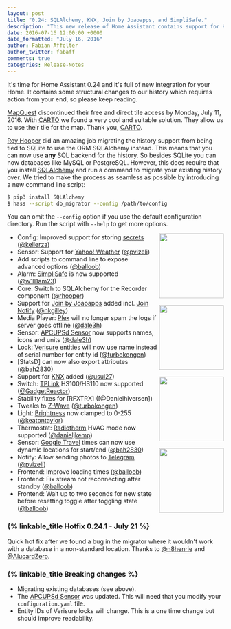 ```yaml
---
layout: post
title: "0.24: SQLAlchemy, KNX, Join by Joaoapps, and SimpliSafe."
description: "This new release of Home Assistant contains support for KNX, Join by Joaoapps, and SimpliSafe. As of now our new database backend is SQLAlchemy which gives you more flexibility for storing your data."
date: 2016-07-16 12:00:00 +0000
date_formatted: "July 16, 2016"
author: Fabian Affolter
author_twitter: fabaff
comments: true
categories: Release-Notes
---
```


It's time for Home Assistant 0.24 and it's full of new integration for your Home. It contains some structural changes to our history which requires action from your end, so please keep reading.

[MapQuest] discontinued their free and direct tile access by Monday, July 11, 2016. With [CARTO] we found a very cool and suitable solution. They allow us to use their tile for the map. Thank you, [CARTO].

[Roy Hooper][@rhooper] did an amazing job migrating the history support from being tied to SQLite to use the ORM SQLAlchemy instead. This means that you can now use **any** SQL backend for the history. So besides SQLite you can now databases like MySQL or PostgreSQL. However, this does require that you install [SQLAlchemy] and run a command to migrate your existing history over. We tried to make the process as seamless as possible by introducing a new command line script: 

```bash
$ pip3 install SQLAlchemy
$ hass --script db_migrator --config /path/to/config
```

You can omit the `--config` option if you use the default configuration directory. Run the script with `--help` to get more options.

<img src='/images/supported_brands/yahooweather.png' style='clear: right; margin-left: 5px; border:none; box-shadow: none; float: right; margin-bottom: 16px;' width='150' /><img src='/images/supported_brands/joaoapps_join.png' style='clear: right; margin-left: 5px; border:none; box-shadow: none; float: right; margin-bottom: 16px;' width='150' /><img src='/images/supported_brands/knx.png' style='clear: right; margin-left: 5px; border:none; box-shadow: none; float: right; margin-bottom: 16px;' width='150' /><img src='/images/supported_brands/tp-link.png' style='clear: right; margin-left: 5px; border:none; box-shadow: none; float: right; margin-bottom: 16px;' width='150' />

- Config: Improved support for storing [secrets][secrets] ([@kellerza])
- Sensor: Support for [Yahoo! Weather][yahoo-weather] ([@pvizeli])
- Add scripts to command line to expose advanced options ([@balloob])
- Alarm: [SimpliSafe][simplisafe] is now supported ([@w1ll1am23]) 
- Core: Switch to SQLAlchemy for the Recorder component ([@rhooper])
- Support for [Join by Joaoapps][join-joaoapps] added incl. [Join Notify][join-notify] ([@nkgilley])
- Media Player: [Plex] will no longer spam the logs if server goes offline ([@dale3h])
- Sensor: [APCUPSd Sensor][apcupsd-sensor] now supports names, icons and units ([@dale3h])
- Lock: [Verisure] entities will now use name instead of serial number for entity id ([@turbokongen])
- [StatsD] can now also export attributes ([@bah2830])
- Support for [KNX] added ([@usul27])
- Switch: [TPLink] HS100/HS110 now supported ([@GadgetReactor])
- Stability fixes for [RFXTRX] ([@Danielhiversen])
- Tweaks to [Z-Wave] ([@turbokongen])
- Light: [Brightness] now clamped to 0-255 ([@keatontaylor])
- Thermostat: [Radiotherm] HVAC mode now supported ([@danieljkemp])
- Sensor: [Google Travel] times can now use dynamic locations for start/end ([@bah2830])
- Notify: Allow sending photos to [Telegram] ([@pvizeli])
- Frontend: Improve loading times ([@balloob])
- Frontend: Fix stream not reconnecting after standby ([@balloob])
- Frontend: Wait up to two seconds for new state before resetting toggle after toggling state ([@balloob])

### {% linkable_title Hotfix 0.24.1 - July 21 %}

Quick hot fix after we found a bug in the migrator where it wouldn't work with a database in a non-standard location. Thanks to [@n8henrie] and [@AlucardZero].

### {% linkable_title Breaking changes %}

- Migrating existing databases (see above).
- The [APCUPSd Sensor][apcupsd-sensor] was updated. This will need that you modify your `configuration.yaml` file.
- Entity IDs of Verisure locks will change. This is a one time change but should improve readability.

[@bah2830]: https://github.com/bah2830/
[@balloob]: https://github.com/balloob/
[@dale3h]: https://github.com/dale3h/
[@danieljkemp]: https://github.com/danieljkemp
[@GadgetReactor]: https://github.com/GadgetReactor
[@keatontaylor]: https://github.com/keatontaylor
[@kellerza]: https://github.com/kellerza/
[@nkgilley]: https://github.com/nkgilley
[@pvizeli]: https://github.com/pvizeli/
[@rhooper]: https://github.com/rhooper/
[@turbokongen]: https://github.com/turbokongen/
[@usul27]: https://github.com/usul27
[@w1ll1am23]: https://github.com/w1ll1am23/
[@n8henrie]: https://github.com/n8henrie/
[@AlucardZero]: https://github.com/AlucardZero/

[apcupsd-sensor]: /components/sensor.apcupsd/
[Brightness]: /components/light/
[CARTO]: https://carto.com/
[Google Travel]: /components/sensor.google_travel_time/
[imap-sensor]: /component/sensor.imap/
[join-joaoapps]: /components/joaoapps_join/
[join-notify]: /components/notify.joaoapps_join/
[KNX]: /components/knx/
[MapQuest]: https://www.mapquest.com/
[Plex]: /components/media_player.plex/
[Radiotherm]: /components/thermostat.radiotherm/
[recorder]: /components/recorder/
[secrets]: /topics/secrets/
[simplisafe]: /components/alarm_control_panel.simplisafe/
[SQLAlchemy]: http://www.sqlalchemy.org/
[StatD]: /components/statsd/
[Telegram]: /components/notify.telegram/
[TPLink]: /components/switch.tplink/
[Verisure]: /components/lock.verisure/
[yahoo-weather]: /components/sensor.yweather/
[Z-Wave]: /components/zwave/

